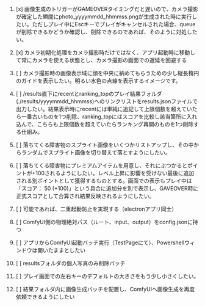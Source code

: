 1. [x] 画像生成のトリガーがGAMEOVERタイミングだと遅いので、カメラ撮影が確定した瞬間にphoto_yyyymmdd_hhmmss.pngが生成された時に実行したい。ただしプレイ中にEscキーでプレイがキャンセルされた場合、queueが削除できるかどうか確認し、削除できるのであれば、そのように対処したい。

2. [x] カメラ初期化処理をカメラ撮影時だけではなく、アプリ起動時に移動して常にカメラを使える状態とし、カメラ撮影の画面での遅延を回避する

3. [ ] カメラ撮影時の画像表示域に顔を中央に納めてもらうための少し縦長楕円のガイドを表示したい。明るい水色の点線を表示するイメージです。

4. [ ] /results直下にrecentとranking_topのプレイ結果フォルダ(./results/yyyymmdd_hhmmss)へのリンクリストをresults.jsonファイルで出力したい。結果表示時にrecentには単純に追記して上限個数を超えていたら一番古いものを1つ削除、ranking_topにはスコアを比較し該当箇所に入れ込んで、こちらも上限個数を超えていたらランキング再開のものを1つ削除する仕組み。

5. [ ] 落ちてくる障害物のスプライト画像をいくつかリストアップし、その中からランダムでスプライト画像を切り替えて落とすようにしたい。

6. [ ] 落ちてくる障害物にプレミアムアイテムを用意し、それにぶつかるとポイントが+100されるようにしたい。レベル上昇に影響を受けない最後に追加される別ポイントとして獲得するものとする。画面での表示もプレイ中は「スコア： 50 (+100)」という具合に追加分を別で表示し、GAVEOVER時に正式スコアとして合算され結果反映されるようにしたい。

7. [ ] 可能であれば、二重起動防止を実現する（electronアプリ同士）

8. [ ] ComfyUI側の物理絶対パス（ルート、input、output）をconfig.jsonに持つ

9. [ ] アプリからComfyUI起動バッチ実行（TestPageにて）、Powershellウィンドウは開いたままとしたい

10. [ ] resultsフォルダの個人写真のみ削除バッチ

11. [ ] プレイ画面での左右キーのデフォルトの大きさをもう少し小さくしたい。

12. [ ] 結果フォルダ内に画像生成バッチを配置し、ComfyUIへ画像生成を再度依頼できるようにしたい